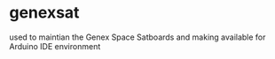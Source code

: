 # genexsat

used to maintian the Genex Space Satboards and making available for Arduino IDE environment
